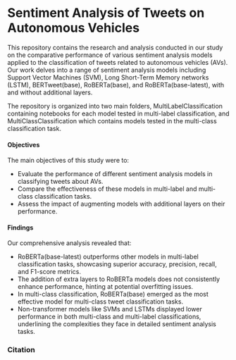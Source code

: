 # Sentiment Analysis of Tweets on Autonomous Vehicles

This repository contains the research and analysis conducted in our study on the comparative performance of various sentiment analysis models applied to the classification of tweets related to autonomous vehicles (AVs). 
Our work delves into a range of sentiment analysis models including Support Vector Machines (SVM), Long Short-Term Memory networks (LSTM), BERTweet(base), RoBERTa(base), and RoBERTa(base-latest), with and without additional layers.

The repository is organized into two main folders, MultiLabelClassification containing notebooks for each model tested in multi-label classification, and MultiClassClassification which contains models tested in the multi-class classification task.

#### Objectives

The main objectives of this study were to:

* Evaluate the performance of different sentiment analysis models in classifying tweets about AVs.
* Compare the effectiveness of these models in multi-label and multi-class classification tasks.
* Assess the impact of augmenting models with additional layers on their performance.


#### Findings

Our comprehensive analysis revealed that:

* RoBERTa(base-latest) outperforms other models in multi-label classification tasks, showcasing superior accuracy, precision, recall, and F1-score metrics.
* The addition of extra layers to RoBERTa models does not consistently enhance performance, hinting at potential overfitting issues.
* In multi-class classification, RoBERTa(base) emerged as the most effective model for multi-class tweet classification tasks.
* Non-transformer models like SVMs and LSTMs displayed lower performance in both multi-class and multi-label classifications, underlining the complexities they face in detailed sentiment analysis tasks.

### Citation


